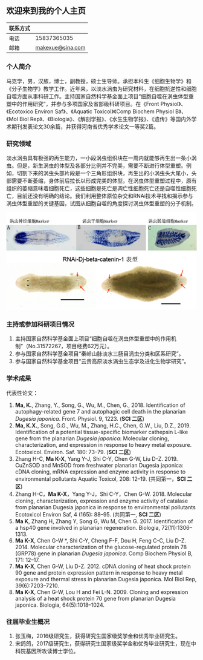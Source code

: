 ## 欢迎来到我的个人主页

|联系方式| |
|-|-|
| 电话 | 15837365035 |
| 邮箱 | <makexue@sina.com> |


### 个人简介

马克学，男，汉族，博士，副教授，硕士生导师。承担本科生《细胞生物学》和《分子生物学》教学工作。近年来，以淡水涡虫为研究材料，在细胞抗逆性和细胞自噬方面从事科研工作。主持国家自然科学基金面上项目“细胞自噬在涡虫体型重塑中的作用研究”，并参与多项国家及省部级科研项目。在《Front Physiol》、《Ecotoxico Environ Saf》、《Aquatic Toxicol》《Comp Biochem Physiol B》、《Mol Biol Rep》、《Biologia》、《解剖学报》、《水生生物学报》、《遗传》等国内外学术期刊发表论文30余篇，并获得河南省优秀学术论文一等奖2篇。



### 研究领域

淡水涡虫具有极强的再生能力，一小段涡虫组织块在一周内就能够再生出一条小涡虫。但是，新生涡虫的体型及各部分比例并不完美，需要不断进行体型重塑。例如，切割下来的涡虫头部片段是一个三角形组织块，再生出的小涡虫头大尾小，头部需要不断萎缩，身体前后拉长以形成完美的体型。在涡虫体型重塑过程中，原有组织的萎缩意味着细胞死亡，这些细胞是死亡是凋亡性细胞死亡还是自噬性细胞死亡，目前还没有明确的结论。我们利用整体原位杂交和RNAi技术寻找和揭示参与涡虫体型重塑的关键基因，试图从细胞自噬的角度探讨涡虫体型重塑的分子机制。

![cells](./pics/cells.png)
![phenotype](pics/phenotype.png)


### 主持或参加科研项目情况

1. 主持国家自然科学基金面上项目“细胞自噬在涡虫体型重塑中的作用机制”（No.31572267，项目经费62万元）。
2. 参与国家自然科学基金项目“秦岭山脉淡水三肠目涡虫分类和区系研究”。
3. 参与国家自然科学基金项目“云贵高原淡水涡虫生态学及进化生物学研究”。

### 学术成果

代表性论文：

1. **Ma, K.**, Zhang, Y., Song, G., Wu, M., Chen, G., 2018. Identification of autophagy-related gene 7 and autophagic cell death in the planarian *Dugesia japonica*. Front. Physiol. 9, 1223. (**SCI 二区**)
2. **Ma, K.X.**, Song, G.G., Wu, M., Zhang, H.C., Chen, G.W., Liu, D.Z., 2019. Identification of a potential tissue-specific biomarker cathepsin L-like gene from the planarian *Dugesia japonica*: Molecular cloning, characterization, and expression in response to heavy metal exposure. Ecotoxicol. Environ. Saf. 180: 73–79. (**SCI 二区**)
3. Zhang H-C, **Ma K-X**, Yang Y-J, Shi C-Y, Chen G-W, Liu D-Z. 2019. CuZnSOD and MnSOD from freshwater planarian Dugesia japonica: cDNA cloning, mRNA expression and enzyme activity in response to environmental pollutants Aquatic Toxicol, 208: 12–19. (共同第一，**SCI 二区**)
4. Zhang  H-C，**Ma K-X**，Yang Y-J，Shi C-Y，Chen G-W. 2018. Molecular cloning,   characterization, expression and enzyme activity of catalase from planarian Dugesia japonica in response to environmental pollutants   Ecotoxicol Environ Saf, 4 (165): 88–95. (共同第一, **SCI 二区**) 
5. **Ma K**, Zhang H, Zhang Y, Song G, Wu M, Chen G. 2017. Identification of a hsp40 gene involved in planarian regeneration. Biologia, 72(11):1306–1313.
6. **Ma K-X**, Chen G-W \*, Shi C-Y, Cheng F-F, Dou H, Feng C-C, Liu D-Z. 2014. Molecular characterization of the glucose-regulated protein 78 (GRP78) gene in planarian *Dugesia japonica*. Comp Biochem Physiol B, 171: 12–17.
7. **Ma K-X**, Chen G-W, Liu D-Z. 2012. cDNA cloning of heat shock protein 90 gene and protein expression pattern in response to heavy metal exposure and thermal stress in planarian Dugesia japonica. Mol Biol Rep, 39(6):7203–7210.
8. **Ma K-X**, Chen G-W, Lou H and Fei L-N. 2009. Cloning and expression analysis of a heat shock protein 70 gene from planarian Dugesia japonica. Biologia, 64(5):1018–1024.
 

### 往届毕业生概况
1. 张玉梅，2016级研究生，获得研究生国家级奖学金和优秀毕业研究生。
2. 宋鸽鸽，2017级研究生，获得研究生国家级奖学金和优秀毕业研究生，现在中科院基因所攻读博士学位。

